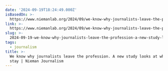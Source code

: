 ```yaml
---
date: '2024-09-19T18:24:49.000Z'
isBasedOn: >-
  https://www.niemanlab.org/2024/09/we-know-why-journalists-leave-the-profession-a-new-study-looks-at-why-they-stay/
link: >-
  https://www.niemanlab.org/2024/09/we-know-why-journalists-leave-the-profession-a-new-study-looks-at-why-they-stay/
slug: >-
  2024-09-19-we-know-why-journalists-leave-the-profession-a-new-study-looks-at-why-they-stay-or-nieman-journalism
tags:
  - journalism
title: >-
  We know why journalists leave the profession. A new study looks at why they
  stay | Nieman Journalism
---
```

 
